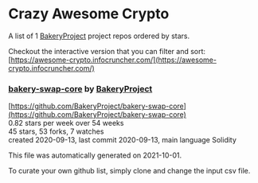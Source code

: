 # Crazy Awesome Crypto
A list of 1 [BakeryProject](https://github.com/BakeryProject) project repos ordered by stars.  

Checkout the interactive version that you can filter and sort: 
[https://awesome-crypto.infocruncher.com/](https://awesome-crypto.infocruncher.com/)  


### [bakery-swap-core](https://github.com/BakeryProject/bakery-swap-core) by [BakeryProject](https://github.com/BakeryProject)  
  
[https://github.com/BakeryProject/bakery-swap-core](https://github.com/BakeryProject/bakery-swap-core)  
0.82 stars per week over 54 weeks  
45 stars, 53 forks, 7 watches  
created 2020-09-13, last commit 2020-09-13, main language Solidity  


This file was automatically generated on 2021-10-01.  

To curate your own github list, simply clone and change the input csv file.  